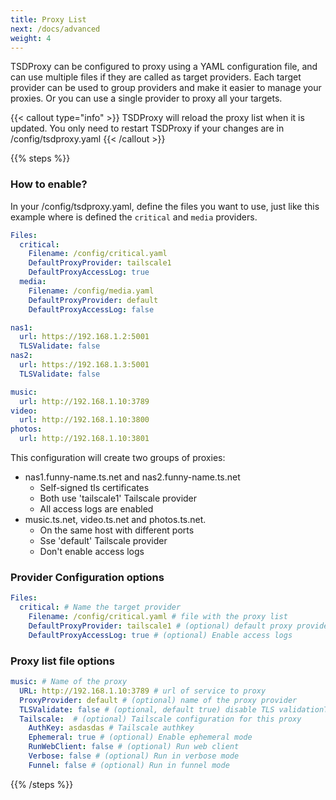 ```yaml
---
title: Proxy List
next: /docs/advanced
weight: 4
---
```


TSDProxy can be configured to proxy using a YAML configuration file, and can
use multiple files if they are called as target providers.
Each target provider can be used to group providers and make it easier to
manage your proxies. Or you can use a single provider to proxy all your targets.

{{< callout type="info" >}}
TSDProxy will reload the proxy list when it is updated.
You only need to restart TSDProxy if your changes are in /config/tsdproxy.yaml
{{< /callout >}}

{{% steps %}}

### How to enable?

In your /config/tsdproxy.yaml, define the files you want to use, just
like this example where is defined the `critical` and `media` providers.

```yaml  {filename="/config/tsdproxy.yaml"}
Files:
  critical:
    Filename: /config/critical.yaml
    DefaultProxyProvider: tailscale1
    DefaultProxyAccessLog: true
  media:
    Filename: /config/media.yaml
    DefaultProxyProvider: default
    DefaultProxyAccessLog: false
```

```yaml  {filename="/config/critical.yaml"}
nas1:
  url: https://192.168.1.2:5001
  TLSValidate: false
nas2:
  url: https://192.168.1.3:5001
  TLSValidate: false
```

```yaml  {filename="/config/media.yaml"}
music:
  url: http://192.168.1.10:3789
video:
  url: http://192.168.1.10:3800
photos:
  url: http://192.168.1.10:3801
```

This configuration will create two groups of proxies:

- nas1.funny-name.ts.net and nas2.funny-name.ts.net
  - Self-signed tls certificates
  - Both use 'tailscale1' Tailscale provider
  - All access logs are enabled
- music.ts.net, video.ts.net and photos.ts.net.
  - On the same host with different ports
  - Sse 'default' Tailscale provider
  - Don't enable access logs

### Provider Configuration options

```yaml  {filename="/config/tsdproxy.yaml"}
Files:
  critical: # Name the target provider
    Filename: /config/critical.yaml # file with the proxy list
    DefaultProxyProvider: tailscale1 # (optional) default proxy provider
    DefaultProxyAccessLog: true # (optional) Enable access logs
```

### Proxy list file options

```yaml  {filename="/config/filename.yaml"}
music: # Name of the proxy
  URL: http://192.168.1.10:3789 # url of service to proxy
  ProxyProvider: default # (optional) name of the proxy provider
  TLSValidate: false # (optional, default true) disable TLS validationTailscale
  Tailscale:  # (optional) Tailscale configuration for this proxy
    AuthKey: asdasdas # Tailscale authkey
    Ephemeral: true # (optional) Enable ephemeral mode
    RunWebClient: false # (optional) Run web client
    Verbose: false # (optional) Run in verbose mode
    Funnel: false # (optional) Run in funnel mode
```

{{% /steps %}}
